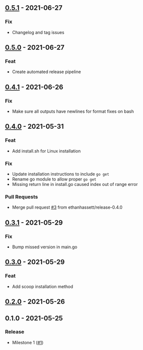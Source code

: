 
<a name="0.5.1"></a>
## [0.5.1](https://github.com/ethanhassett/tfvm/compare/0.5.0...0.5.1) - 2021-06-27

### Fix

- Changelog and tag issues


<a name="0.5.0"></a>
## [0.5.0](https://github.com/ethanhassett/tfvm/compare/0.4.1...0.5.0) - 2021-06-27

### Feat

- Create automated release pipeline


<a name="0.4.1"></a>
## [0.4.1](https://github.com/ethanhassett/tfvm/compare/0.4.0...0.4.1) - 2021-06-26

### Fix

- Make sure all outputs have newlines for format fixes on bash


<a name="0.4.0"></a>
## [0.4.0](https://github.com/ethanhassett/tfvm/compare/0.3.1...0.4.0) - 2021-05-31

### Feat

- Add install.sh for Linux installation

### Fix

- Update installation instructions to include `go get`
- Rename go module to allow proper `go get`
- Missing return line in install.go caused index out of range error

### Pull Requests

- Merge pull request [#3](https://github.com/ethanhassett/tfvm/issues/3) from ethanhassett/release-0.4.0


<a name="0.3.1"></a>
## [0.3.1](https://github.com/ethanhassett/tfvm/compare/0.3.0...0.3.1) - 2021-05-29

### Fix

- Bump missed version in main.go


<a name="0.3.0"></a>
## [0.3.0](https://github.com/ethanhassett/tfvm/compare/0.2.0...0.3.0) - 2021-05-29

### Feat

- Add scoop installation method


<a name="0.2.0"></a>
## [0.2.0](https://github.com/ethanhassett/tfvm/compare/0.1.0...0.2.0) - 2021-05-26


<a name="0.1.0"></a>
## 0.1.0 - 2021-05-25

### Release

- Milestone 1 ([#1](https://github.com/ethanhassett/tfvm/issues/1))

